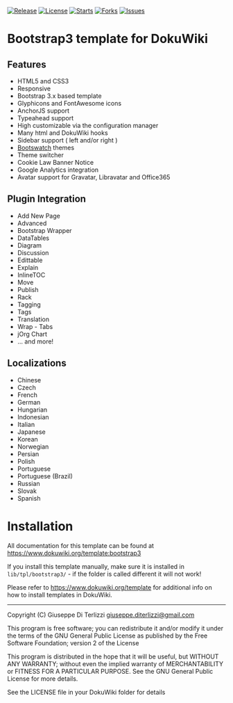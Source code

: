 [![Release](https://img.shields.io/github/release/giterlizzi/dokuwiki-template-bootstrap3.svg)](https://github.com/giterlizzi/dokuwiki-template-bootstrap3/releases) [![License](https://img.shields.io/github/license/giterlizzi/dokuwiki-template-bootstrap3.svg)](https://github.com/giterlizzi/dokuwiki-template-bootstrap3) [![Starts](https://img.shields.io/github/stars/giterlizzi/dokuwiki-template-bootstrap3.svg)](https://github.com/giterlizzi/dokuwiki-template-bootstrap3) [![Forks](https://img.shields.io/github/forks/giterlizzi/dokuwiki-template-bootstrap3.svg)](https://github.com/giterlizzi/dokuwiki-template-bootstrap3) [![Issues](https://img.shields.io/github/issues/giterlizzi/dokuwiki-template-bootstrap3.svg)](https://github.com/giterlizzi/dokuwiki-template-bootstrap3/issues)

# Bootstrap3 template for DokuWiki

## Features

  * HTML5 and CSS3
  * Responsive
  * Bootstrap 3.x based template
  * Glyphicons and FontAwesome icons
  * AnchorJS support
  * Typeahead support
  * High customizable via the configuration manager
  * Many html and DokuWiki hooks
  * Sidebar support ( left and/or right )
  * [Bootswatch](https://bootswatch.com) themes
  * Theme switcher
  * Cookie Law Banner Notice
  * Google Analytics integration
  * Avatar support for Gravatar, Libravatar and Office365

## Plugin Integration

  * Add New Page
  * Advanced
  * Bootstrap Wrapper
  * DataTables
  * Diagram
  * Discussion
  * Edittable
  * Explain
  * InlineTOC
  * Move
  * Publish
  * Rack
  * Tagging
  * Tags
  * Translation
  * Wrap - Tabs
  * jOrg Chart
  * ... and more!

## Localizations

  * Chinese
  * Czech
  * French
  * German
  * Hungarian
  * Indonesian
  * Italian
  * Japanese
  * Korean
  * Norwegian
  * Persian
  * Polish
  * Portuguese
  * Portuguese (Brazil)
  * Russian
  * Slovak
  * Spanish

# Installation

All documentation for this template can be found at
https://www.dokuwiki.org/template:bootstrap3

If you install this template manually, make sure it is installed in
`lib/tpl/bootstrap3/` - if the folder is called different it
will not work!

Please refer to https://www.dokuwiki.org/template for additional info
on how to install templates in DokuWiki.


----
Copyright (C) Giuseppe Di Terlizzi <giuseppe.diterlizzi@gmail.com>

This program is free software; you can redistribute it and/or modify
it under the terms of the GNU General Public License as published by
the Free Software Foundation; version 2 of the License

This program is distributed in the hope that it will be useful,
but WITHOUT ANY WARRANTY; without even the implied warranty of
MERCHANTABILITY or FITNESS FOR A PARTICULAR PURPOSE.  See the
GNU General Public License for more details.

See the LICENSE file in your DokuWiki folder for details
